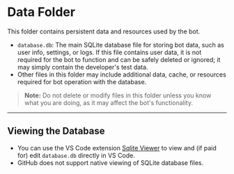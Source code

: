 # Data Folder

This folder contains persistent data and resources used by the bot.

- `database.db`: The main SQLite database file for storing bot data, such as user info, settings, or logs. If this file contains user data, it is not required for the bot to function and can be safely deleted or ignored; it may simply contain the developer's test data.
- Other files in this folder may include additional data, cache, or resources required for bot operation with the database.

> **Note:** Do not delete or modify files in this folder unless you know what you are doing, as it may affect the bot's functionality.

---

## Viewing the Database

- You can use the VS Code extension [Sqlite Viewer](https://marketplace.visualstudio.com/items?itemName=qwtel.sqlite-viewer) to view and (if paid for) edit `database.db` directly in VS Code.
- GitHub does not support native viewing of SQLite database files.
